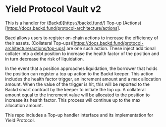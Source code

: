 # Yield Protocol Vault v2
This is a handler for (Backd)[https://backd.fund/] Top-up (Actions)[https://docs.backd.fund/protocol-architecture/actions].

Bacd allows users to register on-chain actions to increase the efficiency of their assets. (Collateral Top-ups)[https://docs.backd.fund/protocol-architecture/actions/top-ups] are one such action. These inject additional collater into a debt position to increase the health factor of the position and in turn decrease the risk of liquidation.

In the event that a position approaches liquidation, the borrower that holds the position can register a top up action to the Backd keeper. This action includes the health factor trigger, an increment amount and a max allocation amount. When the value of the trigger is hit, this will be reported to the Backd smart contract by the keeper to initiate the top up. A collateral amount equal to the increment value will be allocated to the position to increase its health factor. This process will continue up to the max allocation amount.

This repo includes a Top-up handler interface and its implementation for Yield Protocol.